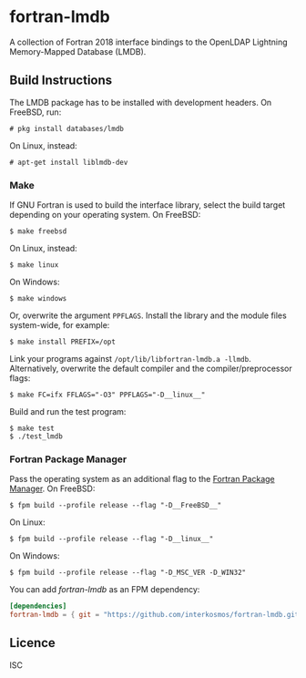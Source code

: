 # fortran-lmdb

A collection of Fortran 2018 interface bindings to the OpenLDAP Lightning
Memory-Mapped Database (LMDB).

## Build Instructions

The LMDB package has to be installed with development headers. On FreeBSD, run:

```
# pkg install databases/lmdb
```

On Linux, instead:

```
# apt-get install liblmdb-dev
```

### Make

If GNU Fortran is used to build the interface library, select the build target
depending on your operating system. On FreeBSD:

```
$ make freebsd
```

On Linux, instead:

```
$ make linux
```

On Windows:

```
$ make windows
```

Or, overwrite the argument `PPFLAGS`. Install the library and the module files
system-wide, for example:

```
$ make install PREFIX=/opt
```

Link your programs against `/opt/lib/libfortran-lmdb.a -llmdb`. Alternatively,
overwrite the default compiler and the compiler/preprocessor flags:

```
$ make FC=ifx FFLAGS="-O3" PPFLAGS="-D__linux__"
```

Build and run the test program:

```
$ make test
$ ./test_lmdb
```

### Fortran Package Manager

Pass the operating system as an additional flag to the
[Fortran Package Manager](https://github.com/fortran-lang/fpm). On FreeBSD:

```
$ fpm build --profile release --flag "-D__FreeBSD__"
```

On Linux:

```
$ fpm build --profile release --flag "-D__linux__"
```

On Windows:

```
$ fpm build --profile release --flag "-D_MSC_VER -D_WIN32"
```

You can add *fortran-lmdb* as an FPM dependency:

```toml
[dependencies]
fortran-lmdb = { git = "https://github.com/interkosmos/fortran-lmdb.git" }
```

## Licence

ISC
